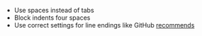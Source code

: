 * Use spaces instead of tabs
* Block indents four spaces
* Use correct settings for line endings like GitHub [recommends](https://help.github.com/articles/dealing-with-line-endings#platform-all)